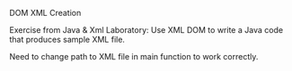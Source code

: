 DOM XML Creation

Exercise from Java & Xml Laboratory:
Use XML DOM to write a Java code that produces sample XML file.

Need to change path to XML file in main function to work correctly.
